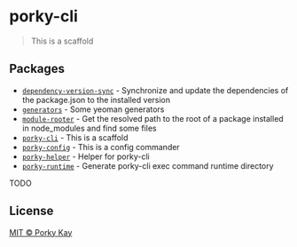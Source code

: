 # porky-cli

> This is a scaffold

## Packages

-   [`dependency-version-sync`](./packages/dependency-version-sync/README.md) - Synchronize and update the dependencies of the package.json to the installed version
-   [`generators`](./packages/generators/README.md) - Some yeoman generators
-   [`module-rooter`](./packages/module-rooter/README.md) - Get the resolved path to the root of a package installed in node_modules and find some files
-   [`porky-cli`](./packages/porky-cli/README.md) - This is a scaffold
-   [`porky-config`](./packages/porky-config/README.md) - This is a config commander
-   [`porky-helper`](./packages/porky-helper/README.md) - Helper for porky-cli
-   [`porky-runtime`](./packages/porky-runtime/README.md) - Generate porky-cli exec command runtime directory

TODO

## License

[MIT © Porky Kay](./LICENSE)
